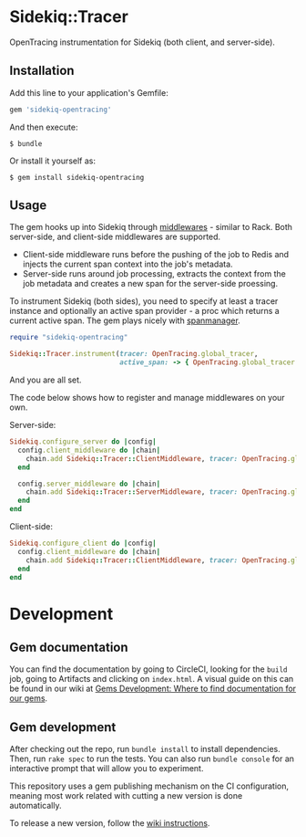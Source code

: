 # Sidekiq::Tracer

OpenTracing instrumentation for Sidekiq (both client, and server-side).

## Installation

Add this line to your application's Gemfile:

```ruby
gem 'sidekiq-opentracing'
```

And then execute:

    $ bundle

Or install it yourself as:

    $ gem install sidekiq-opentracing

## Usage

The gem hooks up into Sidekiq through [middlewares](https://github.com/mperham/sidekiq/wiki/Middleware) - similar to Rack. Both server-side, and client-side middlewares are supported.

* Client-side middleware runs before the pushing of the job to Redis and injects the current span context into the job's metadata.
* Server-side runs around job processing, extracts the context from the job metadata and creates a new span for the server-side proessing.

To instrument Sidekiq (both sides), you need to specify at least a tracer instance and optionally an active span provider - a proc which returns a current active span. The gem plays nicely with [spanmanager](https://github.com/iaintshine/ruby-spanmanager).

```ruby
require "sidekiq-opentracing"

Sidekiq::Tracer.instrument(tracer: OpenTracing.global_tracer,
                           active_span: -> { OpenTracing.global_tracer.active_span })
```

And you are all set.

The code below shows how to register and manage middlewares on your own.

Server-side:

```ruby
Sidekiq.configure_server do |config|
  config.client_middleware do |chain|
    chain.add Sidekiq::Tracer::ClientMiddleware, tracer: OpenTracing.global_tracer
  end

  config.server_middleware do |chain|
    chain.add Sidekiq::Tracer::ServerMiddleware, tracer: OpenTracing.global_tracer
  end
end
```

Client-side:

```ruby
Sidekiq.configure_client do |config|
  config.client_middleware do |chain|
    chain.add Sidekiq::Tracer::ClientMiddleware, tracer: OpenTracing.global_tracer
  end
end
```

# Development

## Gem documentation

You can find the documentation by going to CircleCI, looking for the `build` job, going to Artifacts and clicking on `index.html`. A visual guide on this can be found in our wiki at [Gems Development: Where to find documentation for our gems](https://wiki.doximity.com/articles/gems-development-where-to-find-documentation-for-our-gems).

## Gem development

After checking out the repo, run `bundle install` to install dependencies. Then, run `rake spec` to run the tests.
You can also run `bundle console` for an interactive prompt that will allow you to experiment.

This repository uses a gem publishing mechanism on the CI configuration, meaning most work related with cutting a new
version is done automatically.

To release a new version, follow the [wiki instructions](https://wiki.doximity.com/articles/gems-development-releasing-new-versions).
